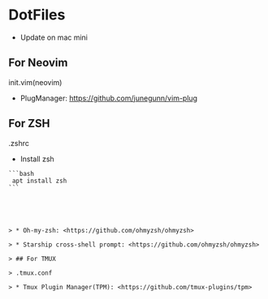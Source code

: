 # DotFiles

* Update on mac mini

## For Neovim

init.vim(neovim)

* PlugManager: <https://github.com/junegunn/vim-plug>

## For ZSH

.zshrc

* Install zsh
````````
```bash
 apt install zsh
```





> * Oh-my-zsh: <https://github.com/ohmyzsh/ohmyzsh>

> * Starship cross-shell prompt: <https://github.com/ohmyzsh/ohmyzsh>

> ## For TMUX

> .tmux.conf

> * Tmux Plugin Manager(TPM): <https://github.com/tmux-plugins/tpm>
